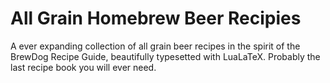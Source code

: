 # All Grain Homebrew Beer Recipies

A ever expanding collection of all grain beer recipes in the spirit of the BrewDog Recipe Guide, beautifully typesetted with LuaLaTeX. Probably the last recipe book you will ever need.

